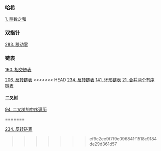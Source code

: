 
### 哈希

[1. 两数之和](./Hot100_Easy.md#1-两数之和)

### 双指针

[283. 移动零](./Hot100_Easy.md#283-移动零)

### 链表

[160. 相交链表](./Hot100_Easy.md#160-相交链表)

[206. 反转链表](./Hot100_Easy.md#206-反转链表)
<<<<<<< HEAD
[234. 反转链表](./Hot100_Easy.md#234-回文链表)
[141. 环形链表](./Hot100_Easy.md#141-环形链表)
[21. 合并两个有序链表](./Hot100_Easy.md#21-合并两个有序链表)

#### 二叉树

[94. 二叉树的中序遍历](./Hot100_Easy.md#94-二叉树的中序遍历)


=======

[234. 反转链表](./Hot100_Easy.md#234-回文链表)
>>>>>>> ef9c2ee9f7f9e096841f1518c9184de29d361d57
